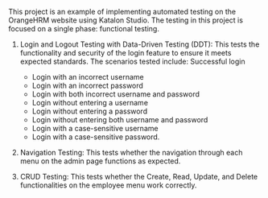 This project is an example of implementing automated testing on the OrangeHRM website using Katalon Studio. The testing in this project is focused on a single phase: functional testing.

  1. Login and Logout Testing with Data-Driven Testing (DDT):
     This tests the functionality and security of the login feature to ensure it meets expected standards. The scenarios tested include:
     Successful login
     -  Login with an incorrect username
     -  Login with an incorrect password
     -  Login with both incorrect username and password
     -  Login without entering a username
     -  Login without entering a password
     -  Login without entering both username and password
     -  Login with a case-sensitive username
     -  Login with a case-sensitive password.
  
  2. Navigation Testing:
     This tests whether the navigation through each menu on the admin page functions as expected.
     
  3. CRUD Testing:
     This tests whether the Create, Read, Update, and Delete functionalities on the employee menu work correctly.
     

